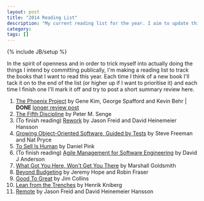 ```yaml
---
layout: post
title: "2014 Reading List"
description: "My current reading list for the year. I aim to update this post with tl;dr reviews when I'm finished with each book."
category: 
tags: []
---
```

{% include JB/setup %}

In the spirit of openness and in order to trick myself into actually doing the things I intend by committing publically, I'm making a reading list to track the books that I want to read this year. Each time I think of a new book I'll tack it on to the end of the list (or higher up if I want to prioritise it) and each time I finish one I'll mark it off and try to post a short summary review here.

1. [The Phoenix Project](http://www.amazon.co.uk/Phoenix-Project-DevOps-Helping-Business-ebook/dp/B00AZRBLHO/) by Gene Kim, George Spafford and Kevin Behr | <strong>DONE</strong> [longer review post](http://willhamill.com/2014/01/15/the-phoenix-project/)
2. [The Fifth Discipline](http://www.amazon.co.uk/The-Fifth-Discipline-practice-organization/dp/1905211201/) by Peter M. Senge
3. (To finish reading) [Rework](http://www.amazon.co.uk/ReWork-Change-Way-Work-Forever/dp/0091929784/) by Jason Freid and David Heinemeier Hansson
4. [Growing Object-Oriented Software, Guided by Tests](http://www.amazon.co.uk/Growing-Object-Oriented-Software-Guided-Signature/dp/0321503627/) by Steve Freeman and Nat Pryce
5. [To Sell Is Human](http://www.amazon.co.uk/Sell-Human-Surprising-Persuading-Influencing/dp/0857867202/) by Daniel Pink
6. (To finish reading) [Agile Management for Software Engineering](http://www.amazon.co.uk/Agile-Management-Software-Engineering-Constraints/dp/0131424602/) by David J Anderson
7. [What Got You Here, Won't Get You There](http://www.amazon.co.uk/What-Got-Here-Wont-There/dp/1846681375/) by Marshall Goldsmith
8. [Beyond Budgeting](http://www.amazon.co.uk/Beyond-Budgeting-Managers-Annual-Performance/dp/1578518660/) by Jeremy Hope and Robin Fraser
9. [Good To Great](http://www.amazon.co.uk/Good-To-Great-Companies-Others/dp/0712676090/) by Jim Collins
10. [Lean from the Trenches](http://www.amazon.co.uk/Lean-Trenches-Managing-Large-Scale-Projects/dp/1934356859/) by Henrik Kniberg
11. [Remote](http://www.amazon.co.uk/Remote-Office-Required-Jason-Fried/dp/0091954673/) by Jason Freid and David Heinemeier Hansson